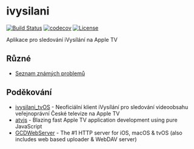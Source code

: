 # ivysilani

[![Build Status](https://travis-ci.org/andrsd/ivysilani.svg?branch=main)](https://travis-ci.org/andrsd/ivysilani)
[![codecov](https://codecov.io/gh/andrsd/ivysilani/branch/main/graph/badge.svg)](https://codecov.io/gh/andrsd/ivysilani)
[![License](http://img.shields.io/:license-mit-blue.svg)](https://andrsd.mit-license.org/)

Aplikace pro sledování iVysílání na Apple TV



## Různé

* [Seznam známých problemů](https://github.com/andrsd/ivysilani/issues?q=is%3Aopen+is%3Aissue+label%3Abug)

## Poděkování

* [ivysilani_tvOS](https://github.com/MarhyCZ/ivysilani_tvOS) - Neoficiální klient iVysílání pro sledování videoobsahu veřejnoprávní České televize na Apple TV
* [atvjs](https://github.com/emadalam/atvjs) - Blazing fast Apple TV application development using pure JavaScript
* [GCDWebServer](https://github.com/swisspol/GCDWebServer) - The #1 HTTP server for iOS, macOS & tvOS (also includes web based uploader & WebDAV server)
